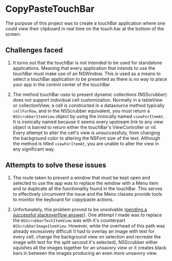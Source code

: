 # CopyPasteTouchBar

The purpose of this project was to create a touchBar application where one could view their clipboard in real time on the touch bar at the bottom of the screen.

## Challenges faced
1) It turns out that the touchBar is not intended to be used for standalone applications. Meaning that every application that intends to use the touchBar must make use of an NSWindow. This is used as a means to select a touchBar application to be presented as there is no way to place your app in the control center of the touchBar.

2) The method touchBar uses to present dynamic collections (NSScrubber) does not support individual cell customization. Normally in a tableView or collectionView, a cell is constructed in a datasource method typically `cellForRow`, and in the NSScrubber equivalent, you must return a `NSScrubberItemView` object by using the ironically named `viewForItemAt`. It is ironically named because it seems every upstream link to any view object is barred to return either the touchBar's ViewController or nil. Every attempt to alter the cell's view is unsuccessfuly, from changing the background color to altering the NSFont size of the text. Although the method is titled `viewForItemAt`, you are unable to alter the view in any significant way.

## Attempts to solve these issues
1) The route taken to prevent a window that must be kept open and selected to use the app was to replace the window with a Menu item and to duplicate all the functionality found in the touchBar. This serves to effectively circumvent the issue and the Menu classes provide tools to monitor the keyboard for copy/paste actions.

2) Unfortunately, this problem proved to be unsolvable ([pending a successful stackoverflow answer](https://stackoverflow.com/questions/46029329/how-can-i-change-the-font-size-of-nstextfield-dynamically-to-fit-as-much-of-a-st)). One attempt I made was to replace the `NSScrubberTextItemView` was with it's counterpart `NSScrubberImageItemView`. However, while the overhead of this path was already excessively difficult (I had to overlay an image with text for every cell, change the background view on selection and recreate the image with text for the split second it's selected), NSScrubber either squishes all the images together for an unsavory view or it creates black bars in between the images producing an even more unsavory view.
